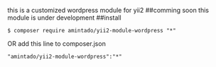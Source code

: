 this is a customized wordpress module for yii2
##comming soon
this module is under development
##install
````
$ composer require amintado/yii2-module-wordpress "*"
````
OR
add this line to composer.json
````
"amintado/yii2-module-wordpress":"*"
````
